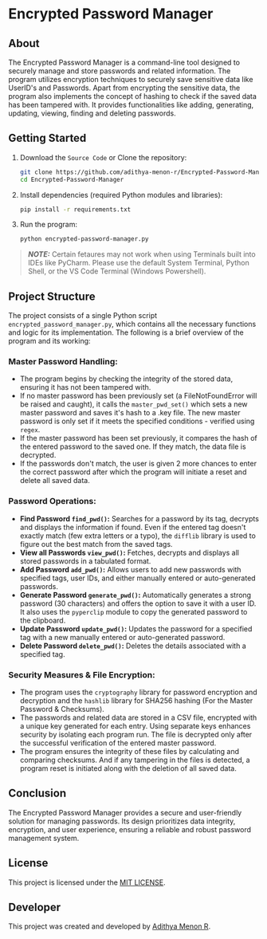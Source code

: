 # Encrypted Password Manager

## About
The Encrypted Password Manager is a command-line tool designed to securely manage and store passwords and related information. The program utilizes encryption techniques to securely save sensitive data like UserID's and Passwords.  Apart from encrypting the sensitive data, the program also implements the concept of hashing to check if the saved data has been tampered with. It provides functionalities like adding, generating, updating, viewing, finding and deleting passwords.

## Getting Started
1. Download the `Source Code` or Clone the repository:

   ```bash
   git clone https://github.com/adithya-menon-r/Encrypted-Password-Manager.git
   cd Encrypted-Password-Manager
   ```
   
2. Install dependencies (required Python modules and libraries):
   
    ```bash
    pip install -r requirements.txt
    ```
    
3. Run the program:

    ```bash
    python encrypted-password-manager.py
    ```
    
>**_NOTE:_**  Certain fetaures may not work when using Terminals built into IDEs like PyCharm. Please use the default System Terminal, Python Shell, or the VS Code Terminal (Windows Powershell).

## Project Structure
The project consists of a single Python script `encrypted_password_manager.py`, which contains all the necessary functions and logic for its implementation. The following is a brief overview of the program and its working:

### Master Password Handling:
   - The program begins by checking the integrity of the stored data, ensuring it has not been tampered with.
   - If no master password has been previously set (a FileNotFoundError will be raised and caught), it calls the `master_pwd_set()` which sets a new master password and saves it's hash to a .key file. The new master password is only set if it meets the specified conditions - verified using `regex`.
   - If the master password has been set previously, it compares the hash of the entered password to the saved one. If they match, the data file is decrypted.
   - If the passwords don't match, the user is given 2 more chances to enter the correct password after which the program will initiate a reset and delete all saved data.

### Password Operations:
   - **Find Password `find_pwd()`:** Searches for a password by its tag, decrypts and displays the information if found. Even if the entered tag doesn't exactly match (few extra letters or a typo), the `difflib` library is used to figure out the best match from the saved tags.
   - **View all Passwords `view_pwd()`:** Fetches, decrypts and displays all stored passwords in a tabulated format.
   - **Add Password `add_pwd()`:** Allows users to add new passwords with specified tags, user IDs, and either manually entered or auto-generated passwords.
   - **Generate Password `generate_pwd()`:** Automatically generates a strong password (30 characters) and offers the option to save it with a user ID. It also uses the `pyperclip` module to copy the generated password to the clipboard.
   - **Update Password `update_pwd()`:** Updates the password for a specified tag with a new manually entered or auto-generated password.
   - **Delete Password `delete_pwd()`:** Deletes the details associated with a specified tag.

### Security Measures & File Encryption:
   - The program uses the `cryptography` library for password encryption and decryption and the `hashlib` library for SHA256 hashing (For the Master Password & Checksums).
   - The passwords and related data are stored in a CSV file, encrypted with a unique key generated for each entry. Using separate keys enhances security by isolating each program run. The file is decrypted only after the successful verification of the entered master password.
   - The program ensures the integrity of these files by calculating and comparing checksums. And if any tampering in the files is detected, a program reset is initiated along with the deletion of all saved data.

## Conclusion
The Encrypted Password Manager provides a secure and user-friendly solution for managing passwords. Its design prioritizes data integrity, encryption, and user experience, ensuring a reliable and robust password management system.

## License
This project is licensed under the [MIT LICENSE](LICENSE).

## Developer
This project was created and developed by [Adithya Menon R](https://www.linkedin.com/in/adithya-menon-r).
